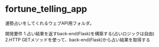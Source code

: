 # fortune_telling_app
運勢占いをしてくれるウェブAPI用フォルダ。

開発要件
1.占い結果を返すback-end(Flask)を構築する(占いロジックは自由)
2.HTTP GETメソッドを使って、back-end(Flask)から占い結果を取得する
